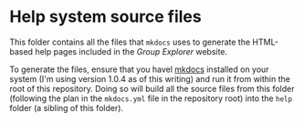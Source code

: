 
# Help system source files

This folder contains all the files that `mkdocs` uses to generate
the HTML-based help pages included in the *Group Explorer*
website.

To generate the files, ensure that you havel
[mkdocs](https://www.mkdocs.org) installed on your system
(I'm using version 1.0.4 as of this writing) and run it from
within the root of this repository.  Doing so will build all the
source files from this folder (following the plan in the
`mkdocs.yml` file in the repository root) into the `help` folder
(a sibling of this folder).

